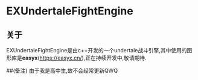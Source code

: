 # EXUndertaleFightEngine
## 关于

EXUndertaleFightEngine是由c++开发的一个undertale战斗引擎,其中使用的图形库是**easyx**(<https://easyx.cn/>),正在持续开发中,敬请期待.

##(备注)
由于我是高中生,故不会经常更新QWQ
